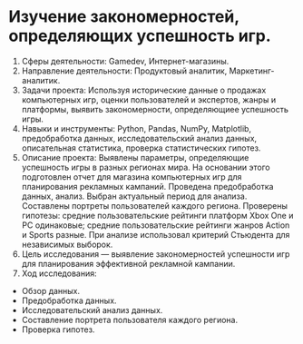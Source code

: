# Изучение закономерностей, определяющих успешность игр.
1. Сферы деятельности: Gamedev, Интернет-магазины.
2. Направление деятельности: Продуктовый аналитик, Маркетинг-аналитик.
3. Задачи проекта: Используя исторические данные о продажах компьютерных игр, оценки пользователей и экспертов, жанры и платформы, выявить закономерности, определяющиее успешность игры.
4. Навыки и инструменты: Python, Pandas, NumPy, Matplotlib, предобработка данных, исследовательский анализ данных, описательная статистика, проверка статистических гипотез.
5. Описание проекта: Выявлены параметры, определяющие успешность игры в разных регионах мира. На основании этого подготовлен отчет для магазина компьютерных игр для планирования рекламных кампаний. Проведена предобработка данных, анализ. Выбран актуальный период для анализа. Составлены портреты пользователей каждого региона. Проверены гипотезы: средние пользовательские рейтинги платформ Xbox One и PC одинаковые; средние пользовательские рейтинги жанров Action и Sports разные. При анализе использовал критерий Стьюдента для независимых выборок.
6. Цель исследования — выявление закономерностей успешности игр для планирования эффективной рекламной кампании.
7. Ход исследования:
- Обзор данных.
- Предобработка данных.
- Исследовательский анализ данных.
- Составление портрета пользователя каждого региона.
- Проверка гипотез.
